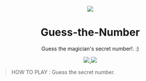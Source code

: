 


 <p align="center">
  <a target='_blank'><img src='https://lh3.googleusercontent.com/proxy/vuO9j0OGxN3itivm7pbmPOSAecmJOaxOPaoNXL32pSV9PCel_VKuW-LWUP93VUq5Qy_e89Tp4Iemx6qtut-bQAzsc62gYOfHsvPNDn8WRXYNf9e4AIBAuZp9zKROdQkG0VOMCkSK' border='0'/></a>  <h1    align="center">Guess-the-Number</h1>
 </p>
 
 
  <p align="center">Guess the magician's secret number!.</b> :) </p>
 
 



 <p align="center">
    <a href="https://github.com/onionj/pybotnet/blob/master/LICENSE">
      <img src="https://img.shields.io/badge/license-GPLv3-blue.svg" />
    </a>
    <a href="https://www.python.org/">
    	<img src="https://img.shields.io/badge/built%20with-Python3-red.svg" />
    </a>
  </p>
</p>



> HOW TO PLAY : Guess the secret number.

















